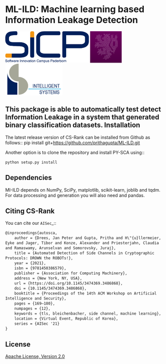 # ML-ILD: Machine learning based Information Leakage Detection
<img src="documentation/logos/sicp.png" width="auto" height="100" alt="SICP Logo"/> <img src="documentation/logos/itsc.png" width="auto" height="100" alt="ITSC Logo"/> <img src="documentation/logos/is.png" width="auto" height="100" alt="ISML"/>


This package is able to automatically test detect Information Leakage in a system that generated binary classification datasets.
Installation
------------
The latest release version of CS-Rank can be installed from Github as follows::
	pip install git+https://github.com/prithagupta/ML-ILD.git

Another option is to clone the repository and install PY-SCA using::

	python setup.py install


Dependencies
------------
MI-ILD depends on NumPy, SciPy, matplotlib, scikit-learn, joblib and tqdm. For data processing and generation you will also need and pandas.

Citing CS-Rank
----------------
You can cite our `AISec`_::

	@inproceedings{autosca,
		author = {Drees, Jan Peter and Gupta, Pritha and H\"{u}llermeier, Eyke and Jager, Tibor and Konze, Alexander and Priesterjahn, Claudia and Ramaswamy, Arunselvan and Somorovsky, Juraj},
		title = {Automated Detection of Side Channels in Cryptographic Protocols: DROWN the ROBOTs!},
		year = {2021},
		isbn = {9781450386579},
		publisher = {Association for Computing Machinery},
		address = {New York, NY, USA},
		url = {https://doi.org/10.1145/3474369.3486868},
		doi = {10.1145/3474369.3486868},
		booktitle = {Proceedings of the 14th ACM Workshop on Artificial Intelligence and Security},
		pages = {169–180},
		numpages = {12},
		keywords = {tls, bleichenbacher, side channel, machine learning},
		location = {Virtual Event, Republic of Korea},
		series = {AISec '21}
	}

License
--------
[Apache License, Version 2.0](https://github.com/kiudee/cs-ranking/blob/master/LICENSE)

